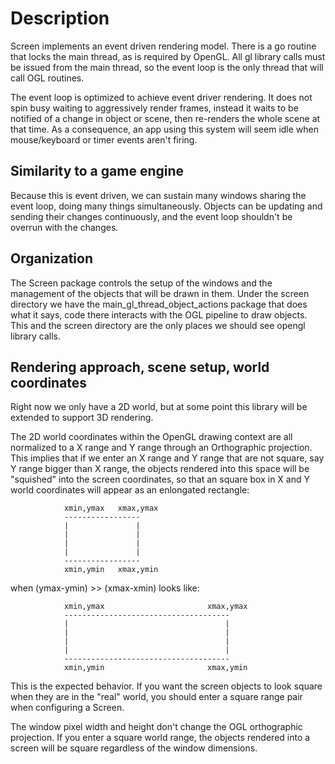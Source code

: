 # Description

Screen implements an event driven rendering model. There is a go routine that locks the main thread, as is required by 
OpenGL. All gl library calls must be issued from the main thread, so the event loop is the only thread that will call
OGL routines.

The event loop is optimized to achieve event driver rendering. It does not spin busy waiting to aggressively render
frames, instead it waits to be notified of a change in object or scene, then re-renders the whole scene at that time. As
a consequence, an app using this system will seem idle when mouse/keyboard or timer events aren't firing.

## Similarity to a game engine

Because this is event driven, we can sustain many windows sharing the event loop, doing many things simultaneously.
Objects can be updating and sending their changes continuously, and the event loop shouldn't be overrun with the
changes.

## Organization

The Screen package controls the setup of the windows and the management of the objects that will be drawn in them. Under
the screen directory we have the main_gl_thread_object_actions package that does what it says, code there interacts with
the OGL pipeline to draw objects. This and the screen directory are the only places we should see opengl library calls.

## Rendering approach, scene setup, world coordinates

Right now we only have a 2D world, but at some point this library will be extended to support 3D rendering.

The 2D world coordinates within the OpenGL drawing context are all normalized to a X range and Y range through an
Orthographic projection. This implies that if we enter an X range and Y range that are not square, say Y range bigger
than X range, the objects rendered into this space will be "squished" into the screen coordinates, so that an square
box in X and Y world coordinates will appear as an enlongated rectangle:
```
            xmin,ymax   xmax,ymax
            -----------------
            |               |
            |               |
            |               |
            |               |
            -----------------
            xmin,ymin   xmax,ymin
```
when (ymax-ymin) >> (xmax-xmin) looks like:
```
            xmin,ymax                       xmax,ymax
            -------------------------------------
            |                                   |
            |                                   |
            |                                   |
            |                                   |
            -------------------------------------
            xmin,ymin                       xmax,ymin
```

This is the expected behavior. If you want the screen objects to look square when they are in the "real" world, you
should enter a square range pair when configuring a Screen.

The window pixel width and height don't change the OGL orthographic projection. If you enter a square world range, the
objects rendered into a screen will be square regardless of the window dimensions.